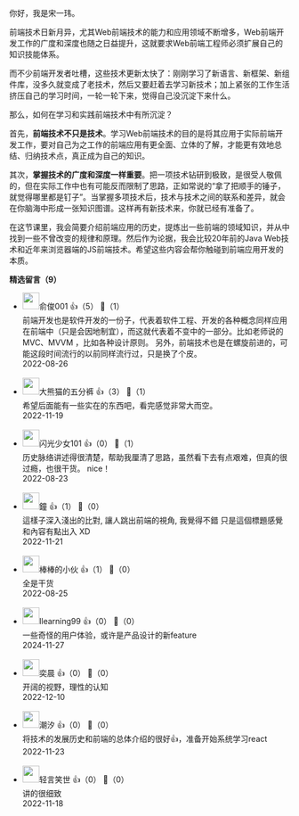 你好，我是宋一玮。

前端技术日新月异，尤其Web前端技术的能力和应用领域不断增多，Web前端开发工作的广度和深度也随之日益提升，这就要求Web前端工程师必须扩展自己的知识技能体系。

而不少前端开发者吐槽，这些技术更新太快了：刚刚学习了新语言、新框架、新组件库，没多久就变成了老技术，然后又要赶着去学习新技术；加上紧张的工作生活挤压自己的学习时间，一轮一轮下来，觉得自己没沉淀下来什么。

那么，如何在学习和实践前端技术中有所沉淀？

首先，**前端技术不只是技术**。学习Web前端技术的目的是将其应用于实际前端开发工作，要对自己为之工作的前端应用有更全面、立体的了解，才能更有效地总结、归纳技术点，真正成为自己的知识。

其次，**掌握技术的广度和深度一样重要**。把一项技术钻研到极致，是很受人敬佩的，但在实际工作中也有可能反而限制了思路，正如常说的“拿了把顺手的锤子，就觉得哪里都是钉子”。当掌握多项技术后，技术与技术之间的联系和差异，就会在你脑海中形成一张知识图谱。这样再有新技术来，你就已经有准备了。

在这节课里，我会简要介绍前端应用的历史，提炼出一些前端的领域知识，并从中找到一些不曾改变的规律和原理。然后作为论据，我会比较20年前的Java Web技术和近年来浏览器端的JS前端技术。希望这些内容会帮你触碰到前端应用开发的本质。
<div><strong>精选留言（9）</strong></div><ul>
<li><img src="https://static001.geekbang.org/account/avatar/00/14/21/c9/2b1e5326.jpg" width="30px"><span>俞俊001</span> 👍（5） 💬（1）<div>前端开发也是软件开发的一份子，代表着软件工程、开发的各种概念同样应用在前端中（只是会因地制宜），而这就代表着不变中的一部分。比如老师说的 MVC、MVVM ，比如各种设计原则。
另外，前端技术也是在螺旋前进的，可能这段时间流行的以前同样流行过，只是换了个皮。</div>2022-08-26</li><br/><li><img src="https://static001.geekbang.org/account/avatar/00/16/25/92/cfee2bc0.jpg" width="30px"><span>大熊猫的五分裤</span> 👍（3） 💬（1）<div>希望后面能有一些实在的东西吧，看完感觉非常大而空。</div>2022-11-19</li><br/><li><img src="https://static001.geekbang.org/account/avatar/00/2b/1c/d7/88881ee6.jpg" width="30px"><span>闪光少女101</span> 👍（0） 💬（1）<div>历史脉络讲述得很清楚，帮助我厘清了思路，虽然看下去有点艰难，但真的很过瘾，也很干货。
nice！</div>2022-08-23</li><br/><li><img src="https://static001.geekbang.org/account/avatar/00/17/2b/c7/9c8647c8.jpg" width="30px"><span>鐘</span> 👍（1） 💬（0）<div>這樣子深入淺出的比對, 讓人跳出前端的視角, 我覺得不錯
只是這個標題感覺和內容有點出入 XD</div>2022-11-21</li><br/><li><img src="https://static001.geekbang.org/account/avatar/00/11/f5/be/dc9f469a.jpg" width="30px"><span>棒棒的小伙</span> 👍（1） 💬（0）<div>全是干货</div>2022-08-25</li><br/><li><img src="https://thirdwx.qlogo.cn/mmopen/vi_32/qOdqzmC507sibL6sichNSDaVmyoMKibEIqHWpic4CftgOQnoA3QKeRPwic9j1Ha8MLtzzqzfSRavR9GWMju09SMADUg/132" width="30px"><span>Ilearning99</span> 👍（0） 💬（0）<div>一些奇怪的用户体验，或许是产品设计的新feature</div>2024-11-27</li><br/><li><img src="https://static001.geekbang.org/account/avatar/00/2d/ca/7c/98193e9e.jpg" width="30px"><span>奕晨</span> 👍（0） 💬（0）<div>开阔的视野，理性的认知</div>2022-12-10</li><br/><li><img src="https://static001.geekbang.org/account/avatar/00/0f/e7/20/70a95f94.jpg" width="30px"><span>潮汐</span> 👍（0） 💬（0）<div>将技术的发展历史和前端的总体介绍的很好👍，准备开始系统学习react</div>2022-11-23</li><br/><li><img src="https://static001.geekbang.org/account/avatar/00/31/35/b6/bb6f4180.jpg" width="30px"><span>轻言笑世</span> 👍（0） 💬（0）<div>讲的很细致</div>2022-11-18</li><br/>
</ul>
